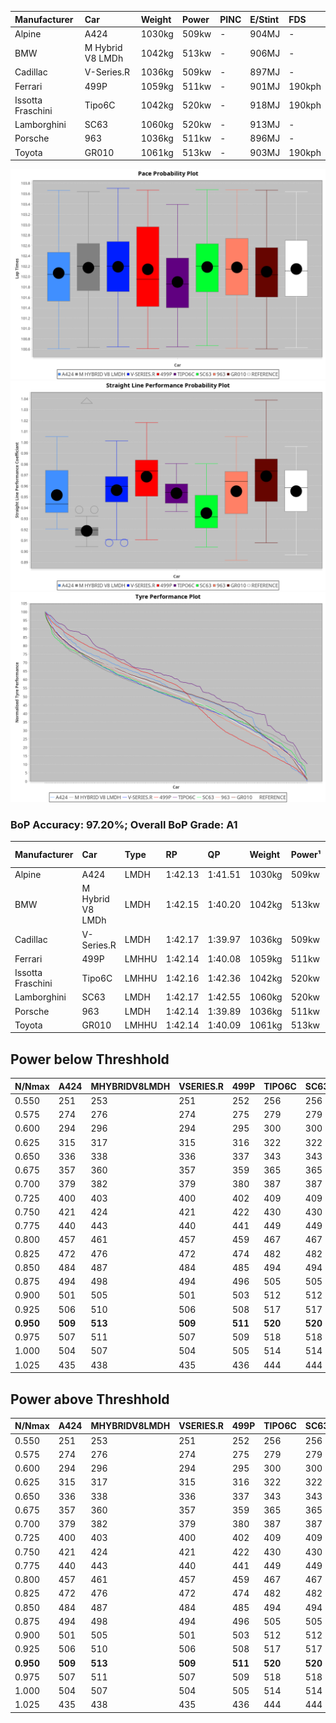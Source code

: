 |Manufacturer|Car|Weight|Power|PINC|E/Stint|FDS|
|:-|:-|:-|:-|:-|:-|:-|
|Alpine|A424|1030kg|509kw|-|904MJ|-|
|BMW|M Hybrid V8 LMDh|1042kg|513kw|-|906MJ|-|
|Cadillac|V-Series.R|1036kg|509kw|-|897MJ|-|
|Ferrari|499P|1059kg|511kw|-|901MJ|190kph|
|Issotta Fraschini|Tipo6C|1042kg|520kw|-|918MJ|190kph|
|Lamborghini|SC63|1060kg|520kw|-|913MJ|-|
|Porsche|963|1036kg|511kw|-|896MJ|-|
|Toyota|GR010|1061kg|513kw|-|903MJ|190kph|

![PACECHART](./IMG/AUTO.png)
![STRAIGHTLINEPERFORMANCECHART](./IMG/AUTO_sp.png)
![TYREPERFORMANCECHART](./IMG/AUTO_tw.png)

### BoP Accuracy: 97.20%; Overall BoP Grade: A1
|Manufacturer|Car|Type|RP|QP|Weight|Power¹|Threshhold|PINC|Power²|E/Stint|AVG Vmax|FDS|RDLC|L/Stint|BOP-Grade|ModelAccuracy|ModelPoints|Match%|
|:-|:-|:-|:-|:-|:-|:-|:-|:-|:-|:-|:-|:-|:-|:-|:-|:-|:-|:-|
|Alpine|A424|LMDH|1:42.13|1:41.51|1030kg|509kw|0.0kph|-|509kw|904MJ|295.67kph|-|1.03|33|~A1|81.15%|521|100.00%|
|BMW|M Hybrid V8 LMDh|LMDH|1:42.15|1:40.20|1042kg|513kw|0.0kph|-|513kw|906MJ|291.48kph|-|1.02|33|~A1|98.60%|1690|100.00%|
|Cadillac|V-Series.R|LMDH|1:42.17|1:39.97|1036kg|509kw|0.0kph|-|509kw|897MJ|295.71kph|-|1.02|33|~A1|91.10%|1770|96.45%|
|Ferrari|499P|LMHHU|1:42.14|1:40.08|1059kg|511kw|0.0kph|-|511kw|901MJ|297.39kph|190kph|1.03|33|~A1|84.26%|2292|100.00%|
|Issotta Fraschini|Tipo6C|LMHHU|1:42.16|1:42.36|1042kg|520kw|0.0kph|-|520kw|918MJ|296.30kph|190kph|1.07|33|+A2|66.67%|96|90.36%|
|Lamborghini|SC63|LMDH|1:42.17|1:42.55|1060kg|520kw|0.0kph|-|520kw|913MJ|292.82kph|-|1.03|33|+A2|96.77%|419|90.78%|
|Porsche|963|LMDH|1:42.14|1:39.89|1036kg|511kw|0.0kph|-|511kw|896MJ|296.15kph|-|1.02|33|~A1|93.14%|5746|100.00%|
|Toyota|GR010|LMHHU|1:42.14|1:40.09|1061kg|513kw|0.0kph|-|513kw|903MJ|297.54kph|190kph|1.03|33|~A1|87.37%|3154|100.00%|

## Power below Threshhold
|N/Nmax|A424|MHYBRIDV8LMDH|VSERIES.R|499P|TIPO6C|SC63|963|GR010|
|:-|:-|:-|:-|:-|:-|:-|:-|:-|
|0.550|251|253|251|252|256|256|252|253|
|0.575|274|276|274|275|279|279|275|276|
|0.600|294|296|294|295|300|300|295|296|
|0.625|315|317|315|316|322|322|316|317|
|0.650|336|338|336|337|343|343|337|338|
|0.675|357|360|357|359|365|365|359|360|
|0.700|379|382|379|380|387|387|380|382|
|0.725|400|403|400|402|409|409|402|403|
|0.750|421|424|421|422|430|430|422|424|
|0.775|440|443|440|441|449|449|441|443|
|0.800|457|461|457|459|467|467|459|461|
|0.825|472|476|472|474|482|482|474|476|
|0.850|484|487|484|485|494|494|485|487|
|0.875|494|498|494|496|505|505|496|498|
|0.900|501|505|501|503|512|512|503|505|
|0.925|506|510|506|508|517|517|508|510|
|**0.950**|**509**|**513**|**509**|**511**|**520**|**520**|**511**|**513**|
|0.975|507|511|507|509|518|518|509|511|
|1.000|504|507|504|505|514|514|505|507|
|1.025|435|438|435|436|444|444|436|438|

## Power above Threshhold
|N/Nmax|A424|MHYBRIDV8LMDH|VSERIES.R|499P|TIPO6C|SC63|963|GR010|
|:-|:-|:-|:-|:-|:-|:-|:-|:-|
|0.550|251|253|251|252|256|256|252|253|
|0.575|274|276|274|275|279|279|275|276|
|0.600|294|296|294|295|300|300|295|296|
|0.625|315|317|315|316|322|322|316|317|
|0.650|336|338|336|337|343|343|337|338|
|0.675|357|360|357|359|365|365|359|360|
|0.700|379|382|379|380|387|387|380|382|
|0.725|400|403|400|402|409|409|402|403|
|0.750|421|424|421|422|430|430|422|424|
|0.775|440|443|440|441|449|449|441|443|
|0.800|457|461|457|459|467|467|459|461|
|0.825|472|476|472|474|482|482|474|476|
|0.850|484|487|484|485|494|494|485|487|
|0.875|494|498|494|496|505|505|496|498|
|0.900|501|505|501|503|512|512|503|505|
|0.925|506|510|506|508|517|517|508|510|
|**0.950**|**509**|**513**|**509**|**511**|**520**|**520**|**511**|**513**|
|0.975|507|511|507|509|518|518|509|511|
|1.000|504|507|504|505|514|514|505|507|
|1.025|435|438|435|436|444|444|436|438|
